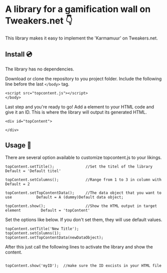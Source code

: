# A library for a gamification wall on Tweakers.net :point_down:
This library makes it easy to implement the 'Karmamuur' on Tweakers.net. 

## Install :cd:

The library has no dependencies.

Download or clone the repository to you project folder. Include the following line before the last `</body>` tag. 

```
<script src="topcontent.js"></script>
</body>
```

Last step and you're ready to go! Add a element to your HTML code and give it an ID. This is where the library will output its generated HTML.  

```
<div id="topContent">
        
</div>
```
    
## Usage :game_die:

There are several option available to customize topcontent.js to your likings.  

```
topContent.setTitle();              //Set the titel of the library                   Default = 'Default titel'
    
topContent.setColumns();            //Range from 1 to 3 in column with               Default = 2
  
topContent.setTopContentData();     //The data object that you want to use           Default = A (dummy)Default data object;

topContent.show();                  //Show the HTML output in target element         Default = 'topContent'

```

Set the options like below. If you don't set them, they will use default values.  
```
topContent.setTitle('New Title'); 
topContent.setColumns(1); 
topContent.setTopContentData(newDataObject); 
```
After this just call the following lines to activate the library and show the content.
```

topContent.show('myID');  //make sure the ID excists in your HTML file 

```